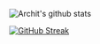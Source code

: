 
![Archit's github stats](https://github-readme-stats.vercel.app/api?username=archit0)


[![GitHub Streak](https://github-readme-streak-stats.herokuapp.com/?user=archit0&theme=light)](https://github.com/DenverCoder1/github-readme-streak-stats)



